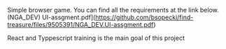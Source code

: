 Simple browser game.
You can find all the requirements at the link below.
(NGA_DEV) UI-assgment.pdf](https://github.com/bsopecki/find-treasure/files/9505391/NGA_DEV.UI-assgment.pdf)

React and Typpescript training is the main goal of this project
